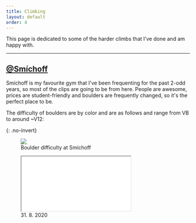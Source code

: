 ```yaml
---
title: Climbing
layout: default
order: 4
---
```


This page is dedicated to some of the harder climbs that I've done and am happy with.

---

## [@Smíchoff](https://www.lezeckecentrum.cz/cs/)
Smíchoff is my favourite gym that I've been frequenting for the past 2-odd years, so most of the clips are going to be from here. People are awesome, prices are student-friendly and boulders are frequently changed, so it's the perfect place to be.

The difficulty of boulders are by color and are as follows and range from VB to around ~V12:

{: .no-invert}
<figure>
<img src="smichoff-grading.svg">
<figcaption>Boulder difficulty at Smíchoff</figcaption>
</figure>

<figure class="video">
<iframe src="smichoff-yellow-2020-08-31.mp4" allowfullscreen></iframe>
<figcaption class="figcaption-margin">31. 8. 2020</figcaption>
</figure>
